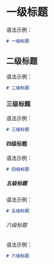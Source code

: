 # 一级标题

语法示例：

```markdown
# 一级标题
```

## 二级标题

语法示例：

```markdown
# 二级标题
```

### 三级标题

语法示例：

```markdown
# 三级标题
```

#### 四级标题

语法示例：

```markdown
# 四级标题
```

##### 五级标题

语法示例：

```markdown
# 五级标题
```

###### 六级标题

语法示例：

```markdown
# 六级标题
```
